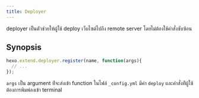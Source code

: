 ```yaml
---
title: Deployer
---
```

deployer เป็นตัวช่วยให้ผู้ใช้ deploy เว็บไซต์ไปถึง remote server โดยไม่ต้องใช้คำสั่งซับซ้อน

## Synopsis

``` js
hexo.extend.deployer.register(name, function(args){
  // ...
});
```

`args` เป็น argument ท่ีจะส่งเข้า function   ในไฟล์ `_config.yml` มีค่า `deploy` และคำสั่งท่ีผู้ใช้ต้องการพิมพ์ลงเข้า terminal
